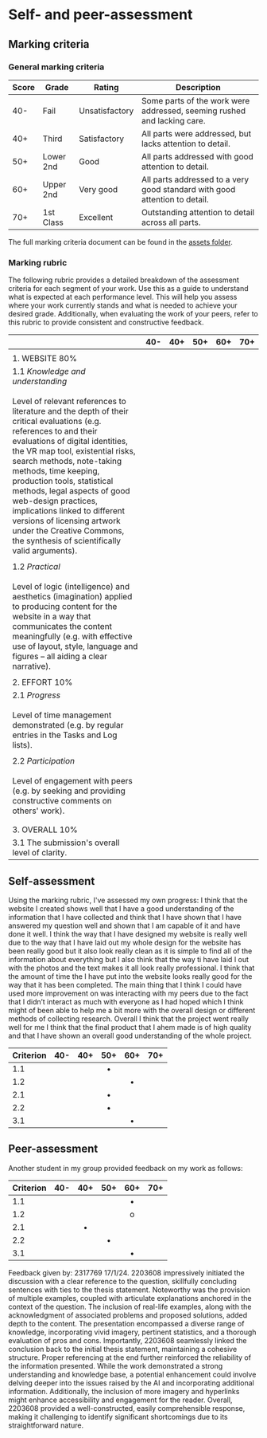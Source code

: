 # Self- and peer-assessment
## Marking criteria
### General marking criteria 

| Score | Grade | Rating | Description |
|-------|-------|--------|-------------|
| 40-   | Fail  | Unsatisfactory | Some parts of the work were addressed, seeming rushed and lacking care. |
| 40+   | Third | Satisfactory   | All parts were addressed, but lacks attention to detail. |
| 50+   | Lower 2nd | Good | All parts addressed with good attention to detail. |
| 60+   | Upper 2nd | Very good | All parts addressed to a very good standard with good attention to detail. |
| 70+   | 1st Class | Excellent | Outstanding attention to detail across all parts. |

The full marking criteria document can be found in the [assets folder](https://github.com/khofstadter/CS220AU-DP/tree/main/assets/general-marking-criteria). 

### Marking rubric
The following rubric provides a detailed breakdown of the assessment criteria for each segment of your work. Use this as a guide to understand what is expected at each performance level. This will help you assess where your work currently stands and what is needed to achieve your desired grade. Additionally, when evaluating the work of your peers, refer to this rubric to provide consistent and constructive feedback.

||40-      |40+           |50+                                                                                                                     |60+|70+|
|------|---------|--------------|------------------------------------------------------------------------------------------------------------------------|---|---|
|      |         |              |                                                                                                                        |   |   |
|1. WEBSITE 80%|         |              |                                                                                                                        |   |   |
|1.1 *Knowledge and understanding* <br><br> Level of relevant references to literature and the depth of their critical evaluations (e.g. references to and their evaluations of digital identities, the VR map tool, existential risks, search methods, note-taking methods, time keeping, production tools, statistical methods, legal aspects of good web-design practices, implications linked to different versions of licensing artwork under the Creative Commons, the synthesis of scientifically valid arguments).|         |              |                                                                                                                        |   |   |
|      |         |              |                                                                                                                        |   |   |
|1.2 *Practical* <br><br> Level of logic (intelligence) and aesthetics (imagination) applied to producing content for the website in a way that communicates the content meaningfully (e.g. with effective use of layout, style, language and figures – all aiding a clear narrative).|         |              |                                                                                                                        |   |   |
|      |         |              |                                                                                                                        |   |   |
|2. EFFORT 10%|         |              |                                                                                                                        |   |   |
|2.1 *Progress* <br><br> Level of time management demonstrated (e.g. by regular entries in the Tasks and Log lists).|         |              |                                                                                                                        |   |   |
|      |         |              |                                                                                                                        |   |   |
|2.2 *Participation* <br><br> Level of engagement with peers (e.g. by seeking and providing constructive comments on others' work).|         |              |                                                                                                                        |   |   |
|      |         |              |                                                                                                                        |   |   |
|      |         |              |                                                                                                                        |   |   |
|3. OVERALL 10% |         |              |                                                                                                                        |   |   |
|3.1 The submission's overall level of clarity. |         |              |                                                                                                                        |   |   |


## Self-assessment
Using the marking rubric, I've assessed my own progress: I think that the website I created shows well that I have a good understanding of the information that I have collected and think that I have shown that I have answered my question well and shown that I am capable of it and have done it well. I think the way that I have designed my website is really well due to the way that I have laid out my whole design for the website has been really good but it also look really clean as it is simple to find all of the information about everything but I also think that the way ti have laid I out with the photos and the text makes it all look really professional. I think that the amount of time the I have put into the website looks really good for the way that it has been completed. The main thing that I think I could have used more improvement on was interacting with my peers due to the fact that I didn’t interact as much with everyone as I had hoped which I think might of been able to help me a bit more with the overall design or different methods of collecting research. Overall I think that the project went really well for me I think that the final product that I ahem made is of high quality and that I have shown an overall good understanding of the whole project.

| Criterion | 40- | 40+ | 50+ | 60+ | 70+ | 
|-----------|:---:|:---:|:---:|:---:|:---:|
| 1.1       |     |     |   •  |     |     |
| 1.2       |     |     |     |  • |     |
| 2.1       |     |     |  •  |     |     |
| 2.2       |     |     |   •  |    |     |
| 3.1       |     |    |     |  •   |     |

## Peer-assessment
Another student in my group provided feedback on my work as follows: <!-- move the symbols in the table below -->

| Criterion | 40- | 40+ | 50+ | 60+ | 70+ | 
|-----------|:---:|:---:|:---:|:---:|:---:|
| 1.1       |     |     |    |  •   |     |
| 1.2       |     |     |     |  o  |     |
| 2.1       |     |  •   |   |     |     |
| 2.2       |     |     |  •  |    |     |
| 3.1       |     |    |     |   •  |     |

Feedback given by: 2317769 17/1/24. 2203608 impressively initiated the discussion with a clear reference to the question, skillfully concluding sentences with ties to the thesis statement. Noteworthy was the provision of multiple examples, coupled with articulate explanations anchored in the context of the question. The inclusion of real-life examples, along with the acknowledgment of associated problems and proposed solutions, added depth to the content. The presentation encompassed a diverse range of knowledge, incorporating vivid imagery, pertinent statistics, and a thorough evaluation of pros and cons. Importantly, 2203608 seamlessly linked the conclusion back to the initial thesis statement, maintaining a cohesive structure. Proper referencing at the end further reinforced the reliability of the information presented. While the work demonstrated a strong understanding and knowledge base, a potential enhancement could involve delving deeper into the issues raised by the AI and incorporating additional information. Additionally, the inclusion of more imagery and hyperlinks might enhance accessibility and engagement for the reader. Overall, 2203608 provided a well-constructed, easily comprehensible response, making it challenging to identify significant shortcomings due to its straightforward nature.
